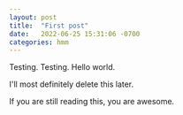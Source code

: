 ```yaml
---
layout: post
title:  "First post"
date:   2022-06-25 15:31:06 -0700
categories: hmm
---
```

Testing. Testing. Hello world. 

I'll most definitely delete this later. 

If you are still reading this, you are awesome.
